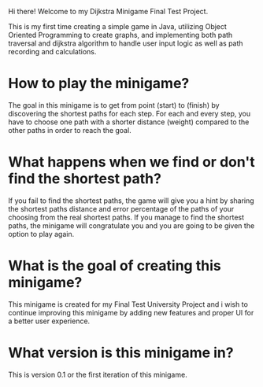 Hi there! Welcome to my Dijkstra Minigame Final Test Project. 

This is my first time creating a simple game in Java, utilizing Object Oriented Programming to create graphs, 
and implementing both path traversal and dijkstra algorithm to handle user input logic as well as path recording and calculations.

# How to play the minigame?
The goal in this minigame is to get from point (start) to (finish) by discovering the shortest paths for each step.
For each and every step, you have to choose one path with a shorter distance (weight) compared to the other paths in order to reach the goal.

# What happens when we find or don't find the shortest path?
If you fail to find the shortest paths, the game will give you a hint by sharing the shortest paths distance and error percentage of the paths of your choosing 
from the real shortest paths. If you manage to find the shortest paths, the minigame will congratulate you and you are going to be given the option to play again.

# What is the goal of creating this minigame?
This minigame is created for my Final Test University Project and i wish to continue improving this minigame by adding new features and proper UI for a better user experience.  

# What version is this minigame in?
This is version 0.1 or the first iteration of this minigame.
